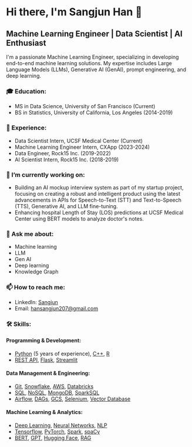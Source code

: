 # Hi there, I'm Sangjun Han 👋

## Machine Learning Engineer | Data Scientist | AI Enthusiast

I'm a passionate Machine Learning Engineer, specializing in developing end-to-end machine learning solutions. My expertise includes Large Language Models (LLMs), Generative AI (GenAI), prompt engineering, and deep learning.

### 🎓 Education:
- MS in Data Science, University of San Francisco (Current)
- BS in Statistics, University of California, Los Angeles (2014-2019)

### 💼 Experience:
- Data Scientist Intern, UCSF Medical Center (Current)
- Machine Learning Engineer Intern, CXApp (2023-2024)
- Data Engineer, Rock15 Inc. (2019-2022)
- AI Scientist Intern, Rock15 Inc. (2018-2019)

### 🔭 I’m currently working on:
- Building an AI mockup interview system as part of my startup project, focusing on creating a robust and intelligent product using the latest advancements in APIs for Speech-to-Text (STT) and Text-to-Speech (TTS), Generative AI, and LLM fine-tuning.
- Enhancing hospital Length of Stay (LOS) predictions at UCSF Medical Center using BERT models to analyze doctor's notes.

### 💬 Ask me about:
- Machine learning
- LLM
- Gen AI
- Deep learning
- Knowledge Graph

### 📫 How to reach me:
- LinkedIn: [Sangjun](https://www.linkedin.com/in/sangjun927)
- Email: hansangjun207@gmail.com

### 🛠 Skills:
#### Programming & Development:
- [Python](https://www.python.org/) (5 years of experience), [C++](https://www.cplusplus.com/), [R](https://www.r-project.org/)
- [REST API](https://restfulapi.net/), [Flask](https://flask.palletsprojects.com/), [Streamlit](https://streamlit.io/)

#### Data Management & Engineering:
- [Git](https://git-scm.com/), [Snowflake](https://www.snowflake.com/), [AWS](https://aws.amazon.com/), [Databricks](https://databricks.com/)
- [SQL](https://en.wikipedia.org/wiki/SQL), [NoSQL](https://en.wikipedia.org/wiki/NoSQL), [MongoDB](https://www.mongodb.com/), [SparkSQL](https://spark.apache.org/sql/)
- [Airflow](https://airflow.apache.org/), [DAGs](https://airflow.apache.org/docs/apache-airflow/stable/concepts/dags.html), [GCS](https://cloud.google.com/storage), [Selenium](https://www.selenium.dev/), [Vector Database](https://en.wikipedia.org/wiki/Vector_database)

#### Machine Learning & Analytics:
- [Deep Learning](https://en.wikipedia.org/wiki/Deep_learning), [Neural Networks](https://en.wikipedia.org/wiki/Artificial_neural_network), [NLP](https://en.wikipedia.org/wiki/Natural_language_processing)
- [Tensorflow](https://www.tensorflow.org/), [PyTorch](https://pytorch.org/), [Spark](https://spark.apache.org/), [spaCy](https://spacy.io/)
- [BERT](https://en.wikipedia.org/wiki/BERT_(language_model)), [GPT](https://en.wikipedia.org/wiki/Generative_pre-trained_transformer), [Hugging Face](https://huggingface.co/), [RAG](https://huggingface.co/transformers/model_doc/rag.html)

